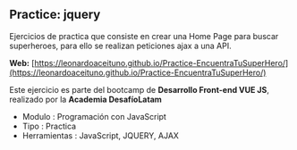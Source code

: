 ## Practice: jquery
Ejercicios de practica que consiste en crear una Home Page para buscar superheroes, para ello se realizan peticiones ajax a una API.

**Web:** [https://leonardoaceituno.github.io/Practice-EncuentraTuSuperHero/](https://leonardoaceituno.github.io/Practice-EncuentraTuSuperHero/)

Este ejercicio es parte del bootcamp de **Desarrollo Front-end VUE JS**, realizado por la **Academia DesafíoLatam**

- Modulo : Programación con JavaScript
- Tipo 	: Practica
- Herramientas : JavaScript, JQUERY, AJAX
